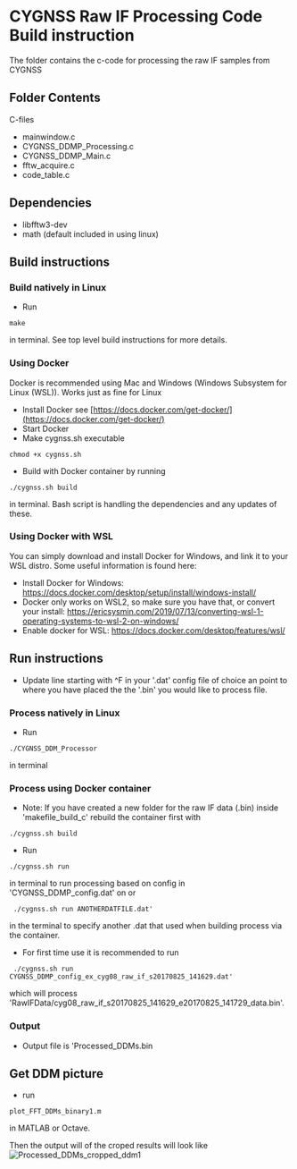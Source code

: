 <!-- Title -->
# CYGNSS Raw IF Processing Code Build instruction
The folder contains the c-code for processing the raw IF samples from CYGNSS

## Folder Contents
C-files
* mainwindow.c
* CYGNSS_DDMP_Processing.c 
* CYGNSS_DDMP_Main.c 
* fftw_acquire.c
* code_table.c


## Dependencies
* libfftw3-dev
* math (default included in using linux)

## Build instructions
### Build natively in Linux
* Run 
```
make
```
in terminal. See top level build instructions for more details.

### Using Docker 
Docker is recommended using Mac and Windows (Windows Subsystem for Linux (WSL)). Works just as fine for Linux

* Install Docker see  [https://docs.docker.com/get-docker/](https://docs.docker.com/get-docker/)
* Start Docker
* Make cygnss.sh executable
```
chmod +x cygnss.sh 
```
* Build with Docker container by running 
```
./cygnss.sh build
```
in terminal. Bash script is handling the dependencies and any updates of these.

### Using Docker with WSL
You can simply download and install Docker for Windows, and link it to your WSL distro. Some useful information is found here: 
* Install Docker for Windows: https://docs.docker.com/desktop/setup/install/windows-install/
* Docker only works on WSL2, so make sure you have that, or convert your install: https://ericsysmin.com/2019/07/13/converting-wsl-1-operating-systems-to-wsl-2-on-windows/
* Enable docker for WSL: https://docs.docker.com/desktop/features/wsl/

## Run instructions
* Update line starting with ^F in your '.dat' config file of choice an point to where you have placed the the '.bin' you would like to process file. 

### Process natively in Linux
* Run 
```
./CYGNSS_DDM_Processor
```
in terminal

### Process using Docker container
* Note: If you have created a new folder for the raw IF data (.bin) inside 'makefile_build_c' rebuild the container first with
```
./cygnss.sh build
```
* Run 
```
./cygnss.sh run
```
in terminal to run processing based on config in 'CYGNSS_DDMP_config.dat' on or
```
 ./cygnss.sh run ANOTHERDATFILE.dat'
```
in the terminal to specify another .dat that used when building process via the container.
* For first time use it is recommended to run 
```
 ./cygnss.sh run CYGNSS_DDMP_config_ex_cyg08_raw_if_s20170825_141629.dat'
```
which will process 'RawIFData/cyg08_raw_if_s20170825_141629_e20170825_141729_data.bin'.
### Output
* Output file is 'Processed_DDMs.bin

## Get DDM picture
* run 
```
plot_FFT_DDMs_binary1.m 
```
in MATLAB or Octave.

Then the output will of the croped results will look like
![Processed_DDMs_cropped_ddm1](https://github.com/user-attachments/assets/d388644a-e0d6-45f5-90f4-fa2ab15511d4)

